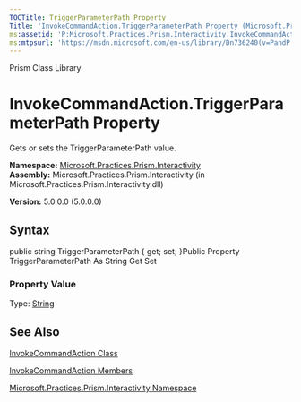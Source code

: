 ```yaml
---
TOCTitle: TriggerParameterPath Property
Title: 'InvokeCommandAction.TriggerParameterPath Property (Microsoft.Practices.Prism.Interactivity)'
ms:assetid: 'P:Microsoft.Practices.Prism.Interactivity.InvokeCommandAction.TriggerParameterPath'
ms:mtpsurl: 'https://msdn.microsoft.com/en-us/library/Dn736240(v=PandP.50)'
---
```


Prism Class Library

InvokeCommandAction.TriggerParameterPath Property
=====================================================

Gets or sets the TriggerParameterPath value.

**Namespace:** [Microsoft.Practices.Prism.Interactivity](https://msdn.microsoft.com/n:microsoft.practices.prism.interactivity)
**Assembly:** Microsoft.Practices.Prism.Interactivity (in Microsoft.Practices.Prism.Interactivity.dll)

**Version:** 5.0.0.0 (5.0.0.0)

## Syntax


<span id="syntaxToggle"></span>public string TriggerParameterPath { get; set; }Public Property TriggerParameterPath As String Get Set
### Property Value

Type: [String](http://msdn2.microsoft.com/en-us/library/s1wwdcbf)

See Also
--------


[InvokeCommandAction Class](https://msdn.microsoft.com/t:microsoft.practices.prism.interactivity.invokecommandaction)

[InvokeCommandAction Members](https://msdn.microsoft.com/allmembers.t:microsoft.practices.prism.interactivity.invokecommandaction)

[Microsoft.Practices.Prism.Interactivity Namespace](https://msdn.microsoft.com/n:microsoft.practices.prism.interactivity)

